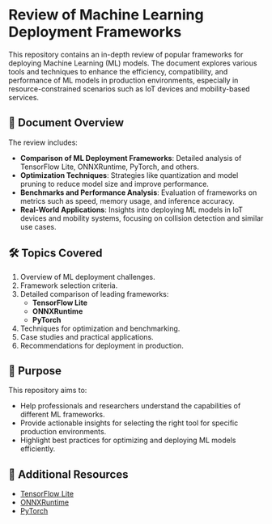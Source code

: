 # Review of Machine Learning Deployment Frameworks

This repository contains an in-depth review of popular frameworks for deploying Machine Learning (ML) models. The document explores various tools and techniques to enhance the efficiency, compatibility, and performance of ML models in production environments, especially in resource-constrained scenarios such as IoT devices and mobility-based services.

## 📄 Document Overview
The review includes:
- **Comparison of ML Deployment Frameworks**: Detailed analysis of TensorFlow Lite, ONNXRuntime, PyTorch, and others.
- **Optimization Techniques**: Strategies like quantization and model pruning to reduce model size and improve performance.
- **Benchmarks and Performance Analysis**: Evaluation of frameworks on metrics such as speed, memory usage, and inference accuracy.
- **Real-World Applications**: Insights into deploying ML models in IoT devices and mobility systems, focusing on collision detection and similar use cases.

## 🛠️ Topics Covered
1. Overview of ML deployment challenges.
2. Framework selection criteria.
3. Detailed comparison of leading frameworks:
   - **TensorFlow Lite**
   - **ONNXRuntime**
   - **PyTorch**
4. Techniques for optimization and benchmarking.
5. Case studies and practical applications.
6. Recommendations for deployment in production.

## 🎯 Purpose
This repository aims to:
- Help professionals and researchers understand the capabilities of different ML frameworks.
- Provide actionable insights for selecting the right tool for specific production environments.
- Highlight best practices for optimizing and deploying ML models efficiently.

## 🔗 Additional Resources
- [TensorFlow Lite](https://github.com/tensorflow/tensorflow/tree/master/tensorflow/lite)
- [ONNXRuntime](https://onnxruntime.ai/)
- [PyTorch](https://pytorch.org/)

